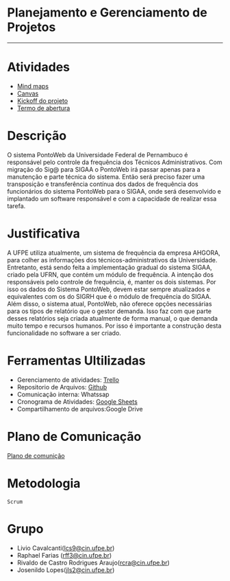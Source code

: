# **Planejamento e Gerenciamento de Projetos**
---
# Atividades
- [Mind maps](https://github.com/lcs9/PGP-IF979-2019.1/tree/master/Mind%20maps)
- [Canvas](https://github.com/lcs9/PGP-IF979-2019.1/tree/master/Canvas)
- [Kickoff do projeto](https://github.com/lcs9/PGP-IF979-2019.1/blob/master/Apresentação.pptx?raw=true)
- [Termo de abertura](https://docs.google.com/document/d/1cyoRYNQPacX9Ui2kVp9Vfoy-UlEH0DMBCsCgWfe_DTE/edit?ts=5c9d1eeb)

# Descrição
O sistema PontoWeb da Universidade Federal de Pernambuco é responsável pelo controle da frequência dos Técnicos Administrativos. Com migração do Sig@ para SIGAA o PontoWeb irá passar apenas para a manutenção e parte técnica do sistema. Então será preciso fazer uma transposição  e transferência contínua dos dados de frequência dos funcionários do sistema PontoWeb para o SIGAA, onde será desenvolvido e implantado um software responsável e com a capacidade de realizar essa tarefa.

# Justificativa
A UFPE utiliza atualmente, um sistema de frequência da empresa AHGORA, para colher as informações dos técnicos-administrativos da Universidade. Entretanto, está sendo feita a implementação gradual do sistema SIGAA, criado pela UFRN, que contém um módulo de frequência. A intenção dos responsáveis pelo controle de frequência, é, manter os dois sistemas. Por isso os dados do Sistema PontoWeb, devem estar sempre atualizados e equivalentes com os do SIGRH que é o módulo de frequência do SIGAA.
Além disso, o sistema atual, PontoWeb, não oferece opções necessárias para os tipos de relatório que o gestor demanda. Isso faz com que parte desses relatórios seja criada atualmente de forma manual, o que demanda muito tempo e recursos humanos. Por isso é importante a construção desta funcionalidade no software a ser criado.


# Ferramentas Ultilizadas
- Gerenciamento de atividades: [Trello](https://trello.com/b/uB9PHvzY/4-periodo)
- Repositorio de Arquivos: [Github](https://github.com/lcs9/PGP-IF979-2019.1)
- Comunicação interna: Whatssap
- Cronograma de Atividades: [Google Sheets](https://docs.google.com/spreadsheets/d/1lON6MOnvFsxoLqd1eWbKVmMGvxluZ5R7WHCF66seAsk/edit#gid=64151894)
- Compartilhamento de arquivos:Google Drive

# Plano de Comunicação
 [Plano de comunição](https://docs.google.com/document/d/1LJHUskjEg96Q7BG3bhdW8X_XndFxOW7vJVWCYB-mkGk/edit?usp=sharing)
# Metodologia
    Scrum

# Grupo
- Livio Cavalcanti(lcs9@cin.ufpe.br)
- Raphael Farias (rff3@cin.ufpe.br)
- Rivaldo de Castro Rodrigues Araujo(rcra@cin.ufpe.br)
- Josenildo Lopes(jls2@cin.ufpe.br)


